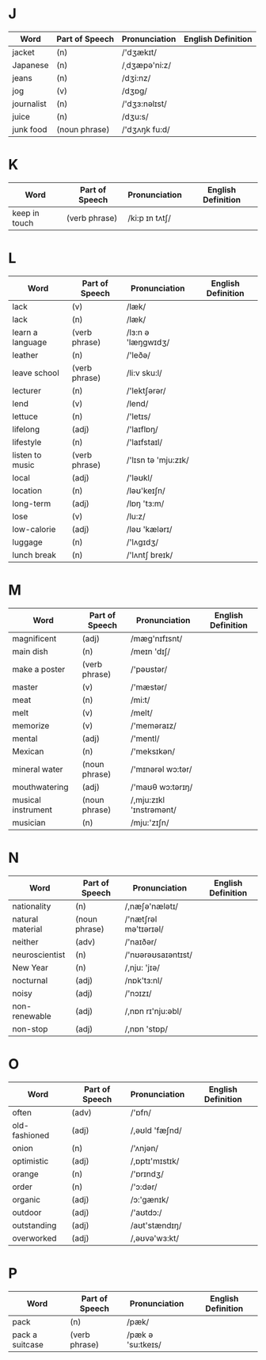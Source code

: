 # J

| Word | Part of Speech | Pronunciation | English Definition |
|------|----------------|---------------|-------------------|
| jacket | (n) | /'dʒækɪt/ | |
| Japanese | (n) | /ˌdʒæpə'ni:z/ | |
| jeans | (n) | /dʒi:nz/ | |
| jog | (v) | /dʒɒg/ | |
| journalist | (n) | /'dʒɜ:nəlɪst/ | |
| juice | (n) | /dʒu:s/ | |
| junk food | (noun phrase) | /'dʒʌŋk fu:d/ | |

# K

| Word | Part of Speech | Pronunciation | English Definition |
|------|----------------|---------------|-------------------|
| keep in touch | (verb phrase) | /ki:p ɪn tʌtʃ/ | |

# L

| Word | Part of Speech | Pronunciation | English Definition |
|------|----------------|---------------|-------------------|
| lack | (v) | /læk/ | |
| lack | (n) | /læk/ | |
| learn a language | (verb phrase) | /lɜ:n ə 'læŋgwɪdʒ/ | |
| leather | (n) | /'leðə/ | |
| leave school | (verb phrase) | /li:v sku:l/ | |
| lecturer | (n) | /'lektʃərər/ | |
| lend | (v) | /lend/ | |
| lettuce | (n) | /'letɪs/ | |
| lifelong | (adj) | /'laɪflɒŋ/ | |
| lifestyle | (n) | /'laɪfstaɪl/ | |
| listen to music | (verb phrase) | /'lɪsn tə 'mju:zɪk/ | |
| local | (adj) | /'ləʊkl/ | |
| location | (n) | /ləʊ'keɪʃn/ | |
| long-term | (adj) | /lɒŋ 'tɜ:m/ | |
| lose | (v) | /lu:z/ | |
| low-calorie | (adj) | /ləʊ 'kælərɪ/ | |
| luggage | (n) | /'lʌgɪdʒ/ | |
| lunch break | (n) | /'lʌntʃ breɪk/ | |

# M

| Word | Part of Speech | Pronunciation | English Definition |
|------|----------------|---------------|-------------------|
| magnificent | (adj) | /mæg'nɪfɪsnt/ | |
| main dish | (n) | /meɪn 'dɪʃ/ | |
| make a poster | (verb phrase) | /'pəʊstər/ | |
| master | (v) | /'mæstər/ | |
| meat | (n) | /mi:t/ | |
| melt | (v) | /melt/ | |
| memorize | (v) | /'meməraɪz/ | |
| mental | (adj) | /'mentl/ | |
| Mexican | (n) | /'meksɪkən/ | |
| mineral water | (noun phrase) | /'mɪnərəl wɔ:tər/ | |
| mouthwatering | (adj) | /'maʊθ wɔ:tərɪŋ/ | |
| musical instrument | (noun phrase) | /,mju:zɪkl 'ɪnstrəmənt/ | |
| musician | (n) | /mju:'zɪʃn/ | |

# N

| Word | Part of Speech | Pronunciation | English Definition |
|------|----------------|---------------|-------------------|
| nationality | (n) | /,næʃə'nælətɪ/ | |
| natural material | (noun phrase) | /'nætʃrəl mə'tɪərɪəl/ | |
| neither | (adv) | /'naɪðər/ | |
| neuroscientist | (n) | /'nʊərəʊsaɪəntɪst/ | |
| New Year | (n) | /,nju: 'jɪə/ | |
| nocturnal | (adj) | /nɒk'tɜ:nl/ | |
| noisy | (adj) | /'nɔɪzɪ/ | |
| non-renewable | (adj) | /,nɒn rɪ'nju:əbl/ | |
| non-stop | (adj) | /,nɒn 'stɒp/ | |

# O

| Word | Part of Speech | Pronunciation | English Definition |
|------|----------------|---------------|-------------------|
| often | (adv) | /'ɒfn/ | |
| old-fashioned | (adj) | /,əʊld 'fæʃnd/ | |
| onion | (n) | /'ʌnjən/ | |
| optimistic | (adj) | /,ɒptɪ'mɪstɪk/ | |
| orange | (n) | /'ɒrɪndʒ/ | |
| order | (n) | /'ɔ:dər/ | |
| organic | (adj) | /ɔ:'gænɪk/ | |
| outdoor | (adj) | /'aʊtdɔ:/ | |
| outstanding | (adj) | /aʊt'stændɪŋ/ | |
| overworked | (adj) | /,əʊvə'wɜ:kt/ | |

# P

| Word | Part of Speech | Pronunciation | English Definition |
|------|----------------|---------------|-------------------|
| pack | (n) | /pæk/ | |
| pack a suitcase | (verb phrase) | /pæk ə 'su:tkeɪs/ | |